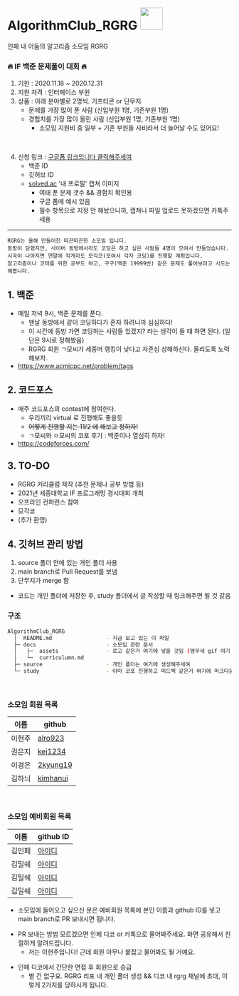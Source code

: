 # AlgorithmClub_RGRG <img src="https://github.com/sejonginterface/AlgorithmClub_RGRG/blob/main/docs/assets/rainbow_bird.gif" width="50px">
인페 내 어둠의 알고리즘 소모임 RGRG


### 🔥 IF 백준 문제풀이 대회 🔥

1. 기한 : 2020.11.18 ~ 2020.12.31
2. 지원 자격 : 인터페이스 부원
3. 상품 : 아래 분야별로 2명씩. 기프티콘 or 단무지
    * 문제를 가장 많이 푼 사람 (신입부원 1명, 기존부원 1명)
    * 경험치를 가장 많이 올린 사람 (신입부원 1명, 기존부원 1명)
       - 소모임 지원비 중 일부 + 기존 부원들 사비라서 더 늘어날 수도 있어요!


<br>

4. 신청 링크 : [구글폼 링크입니다 클릭해주세여](https://forms.gle/EiWrPfu3av3JnLFP6)
    * 백준 ID
    * 깃허브 ID
    * [solved.ac](https://solved.ac/) '내 프로필' 캡쳐 이미지
        - 여태 푼 문제 갯수 && 경험치 확인용
        - 구글 폼에 예시 있음
        - 필수 항목으로 지정 안 해놨으니까, 캡쳐나 파일 업로드 못하겠으면 카톡주세용

-------------

 ```
RGRG는 올해 만들어진 따끈따끈한 소모임 입니다.
동방이 닫혔지만, 사이버 동방에서라도 코딩은 하고 싶은 사람들 4명이 모여서 만들었습니다.
시국이 나아지면 연말에 작게라도 모각코(모여서 각자 코딩)를 진행할 계획입니다.
알고리즘이나 코테를 위한 공부도 하고, 구구(백준 19999번) 같은 문제도 풀어보려고 시도는 해봅니다.
 ```

## 1. 백준
* 매일 저녁 9시, 백준 문제를 푼다.
  - 맨날 동방에서 같이 코딩하다가 혼자 하려니까 심심하다!
  - 이 시간에 동방 가면 코딩하는 사람들 있겠지? 라는 생각이 들 때 하면 된다. (일단은 9시로 정해봤음)
  - RGRG 회원 ㄱ모씨가 세종머 랭킹이 낮다고 자존심 상해하신다. 올리도록 노력해보자.
* https://www.acmicpc.net/problem/tags
    
## 2. 코드포스
* 매주 코드포스의 contest에 참여한다.
  - 우리끼리 virtual 로 진행해도 좋을듯
  - ~~어떻게 진행할 지는 11/2 에 해보고 정하자!~~
  - ㄱ모씨와 ㅇ모씨의 코포 후기 : 백준이나 열심히 하자!
* https://codeforces.com/

## 3. TO-DO
* RGRG 커리큘럼 제작 (추천 문제나 공부 방법 등)
* 2021년 세종대학교 IF 프로그래밍 경시대회 개최
* 오프라인 컨퍼런스 참여
* 모각코
* (추가 환영)

## 4. 깃허브 관리 방법
  1. source 폴더 안에 있는 개인 폴더 사용
  2. main branch로 Pull Request를 보냄
  3. 단무지가 merge 함
  
* 코드는 개인 폴더에 저장한 후, study 폴더에서 글 작성할 때 링크해주면 될 것 같음

### 구조

```sh
AlgorithmClub_RGRG
  │  README.md                 - 지금 보고 있는 이 파일
  ├─ docs                      - 소모임 관련 문서
  │   ├─  assets               - 로고 같은거 여기에 넣을 것임 (앵무새 gif 여기 들어있음)
  │   └─  curriculumn.md           
  ├─ source                    - 개인 폴더는 여기에 생성해주세여
  └─ study                     - 아마 코포 진행하고 피드백 같은거 여기에 마크다운 문서로 작성하면 될 듯

```
<br>

### 소모임 회원 목록
|이름|github|
|------|---|
|이현주|[alro923](https://github.com/alro923)|
|권은지|[kej1234](https://github.com/kej1234)|
|이경은|[2kyung19](https://github.com/2kyung19)|
|김하늬|[kimhanui](https://github.com/kimhanui)|

<br>

### 소모임 예비회원 목록
|이름|github ID|
|------|---|
|김인페|[아이디](https://github.com/아이디)|
|김밀쉐|[아이디](https://github.com/아이디)|
|김밀쉐|[아이디](https://github.com/아이디)|
|김밀쉐|[아이디](https://github.com/아이디)|

* 소모임에 들어오고 싶으신 분은 예비회원 목록에 본인 이름과 github ID를 넣고 main branch로 PR 보내시면 됩니다.
 - PR 보내는 방법 모르겠으면 인페 디코 or 카톡으로 물어봐주세요. 화면 공유해서 친절하게 알려드립니다.
   + 저는 이현주입니다! 근데 회원 아무나 붙잡고 물어봐도 될 거예요.
* 인페 디코에서 간단한 면접 후 회원으로 승급
  - 별 건 없구요. RGRG 리포 내 개인 폴더 생성 && 디코 내 rgrg 채널에 초대, 이렇게 2가지를 당하시게 됩니다.
